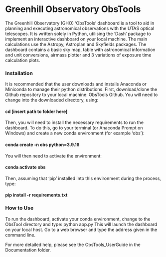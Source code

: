# Greenhill Observatory ObsTools

The Greenhill Observatory (GHO) ‘ObsTools’ dashboard is a tool to aid in planning and executing
astronomical observations with the UTAS optical telescopes. It is written solely in Python, utilising the
‘Dash’ package to implement an interactive dashboard on your local machine. The main calculations
use the Astropy, Astroplan and Skyfields packages. The dashboard contains a basic sky map, table
with astronomical information and unit conversions, airmass plotter and 3 variations of exposure time
calculation plots. 

### Installation

It is recommended that the user downloads and installs Anaconda or Miniconda to manage their
python distributions. First, download/clone the Github repository to your local machine: ObsTools
Github. You will need to change into the downloaded directory, using:

#### cd [insert path to folder here]

Then, you will need to install the necessary requirements to run the dashboard. To do this, go to
your terminal (or Anaconda Prompt on Windows) and create a new conda environment (for example
‘obs’):

#### conda create -n obs python=3.9.16

You will then need to activate the environment:

#### conda activate obs

Then, assuming that ‘pip’ installed into this environment during the process, type:

#### pip install -r requirements.txt

### How to Use

To run the dashboard, activate
your conda environment, change to the ObsTool directory and type:
python app.py
This will launch the dashboard on your local host. Go to a web browser and type the address given in
the command line.

For more detailed help, please see the ObsTools_UserGuide in the Documentation folder.
